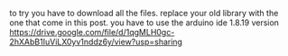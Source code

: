 to try you have to download all the files. 
replace your old library with the one that come in this post.
you have to use the arduino ide 1.8.19 version
https://drive.google.com/file/d/1qgMLH0gc-2hXAbB1IuViLX0yv1nddz6y/view?usp=sharing
